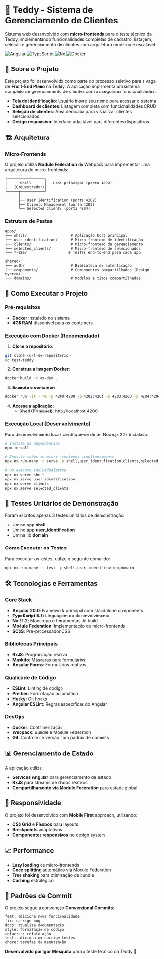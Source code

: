 # 🧸 Teddy - Sistema de Gerenciamento de Clientes

Sistema web desenvolvido com **micro-frontends** para o teste técnico da Teddy, implementando funcionalidades completas de cadastro, listagem, seleção e gerenciamento de clientes com arquitetura moderna e escalável.

![Angular](https://img.shields.io/badge/Angular-20.0-red?style=flat-square&logo=angular)
![TypeScript](https://img.shields.io/badge/TypeScript-5.8-blue?style=flat-square&logo=typescript)
![Nx](https://img.shields.io/badge/Nx-21.2-lightblue?style=flat-square&logo=nx)
![Docker](https://img.shields.io/badge/Docker-Ready-blue?style=flat-square&logo=docker)

## 🎯 Sobre o Projeto

Este projeto foi desenvolvido como parte do processo seletivo para a vaga de **Front-End Pleno** na Teddy. A aplicação implementa um sistema completo de gerenciamento de clientes com as seguintes funcionalidades:

- **Tela de identificação**: Usuário insere seu nome para acessar o sistema
- **Dashboard de clientes**: Listagem completa com funcionalidades CRUD
- **Seleção de clientes**: Área dedicada para visualizar clientes selecionados
- **Design responsivo**: Interface adaptável para diferentes dispositivos

## 🏗️ Arquitetura

### Micro-Frontends
O projeto utiliza **Module Federation** do Webpack para implementar uma arquitetura de micro-frontends:

```
┌─────────────────┐
│      Shell      │ ← Host principal (porta 4200)
│   (Orquestrador)│
└─────┬───────────┘
      │
      ├── User Identification (porta 4202)
      ├── Clients Management (porta 4203)
      └── Selected Clients (porta 4204)
```

### Estrutura de Pastas
```
apps/
├── shell/                    # Aplicação host principal
├── user_identification/      # Micro-frontend de identificação
├── clients/                  # Micro-frontend de gerenciamento
├── selected_clients/         # Micro-frontend de selecionados
└── *-e2e/                   # Testes end-to-end para cada app

shared/
├── auth/                     # Biblioteca de autenticação
├── components/               # Componentes compartilhados (Design System)
└── domains/                  # Modelos e tipos compartilhados
```

## 🚀 Como Executar o Projeto

### Pré-requisitos
- **Docker** instalado no sistema
- **4GB RAM** disponível para os containers

### Execução com Docker (Recomendado)

1. **Clone o repositório**:
```bash
git clone <url-do-repositorio>
cd test-teddy
```

2. **Construa a imagem Docker**:
```bash
docker build -t nx-dev .
```

3. **Execute o container**:
```bash
docker run -it --rm -p 4200:4200 -p 4202:4202 -p 4203:4203 -p 4204:4204 nx-dev
```

4. **Acesse a aplicação**:
   - **Shell (Principal)**: http://localhost:4200

### Execução Local (Desenvolvimento)

Para desenvolvimento local, certifique-se de ter Node.js 20+ instalado:

```bash
# Instale as dependências
npm install

# Execute todos os micro-frontends simultaneamente
npx nx run-many -t serve -p shell,user_identification,clients,selected_clients

# Ou execute individualmente
npx nx serve shell
npx nx serve user_identification
npx nx serve clients
npx nx serve selected_clients
```

## 🧪 Testes Unitários de Demonstração

Foram escritos apenas 3 testes unitários de demonstração:
- Um no app **shell**
- Um no app **user_identification**
- Um na lib **domain**

### Como Executar os Testes

Para executar os testes, utilize o seguinte comando:
```bash
npx nx run-many -t test -p shell,user_identification,domain
```

## 🛠️ Tecnologias e Ferramentas

### Core Stack
- **Angular 20.0**: Framework principal com standalone components
- **TypeScript 5.8**: Linguagem de desenvolvimento
- **Nx 21.2**: Monorepo e ferramentas de build
- **Module Federation**: Implementação de micro-frontends
- **SCSS**: Pré-processador CSS

### Bibliotecas Principais
- **RxJS**: Programação reativa
- **Maskito**: Máscaras para formulários
- **Angular Forms**: Formulários reativos

### Qualidade de Código
- **ESLint**: Linting de código
- **Prettier**: Formatação automática
- **Husky**: Git hooks
- **Angular ESLint**: Regras específicas do Angular

### DevOps
- **Docker**: Containerização
- **Webpack**: Bundle e Module Federation
- **Git**: Controle de versão com padrão de commits

## 📊 Gerenciamento de Estado

A aplicação utiliza:
- **Services Angular** para gerenciamento de estado
- **RxJS** para streams de dados reativos
- **Compartilhamento via Module Federation** para estado global

## 📱 Responsividade

O projeto foi desenvolvido com **Mobile First** approach, utilizando:
- **CSS Grid** e **Flexbox** para layouts
- **Breakpoints** adaptativos
- **Componentes responsivos** no design system

## 📈 Performance

- **Lazy loading** de micro-frontends
- **Code splitting** automático via Module Federation
- **Tree shaking** para otimização de bundle
- **Caching** estratégico


## 👥 Padrões de Commit

O projeto segue a convenção **Conventional Commits**:
```
feat: adiciona nova funcionalidade
fix: corrige bug
docs: atualiza documentação
style: formatação de código
refactor: refatoração
test: adiciona ou corrige testes
chore: tarefas de manutenção
```

**Desenvolvido por Igor Mesquita** para o teste técnico da Teddy 🧸
